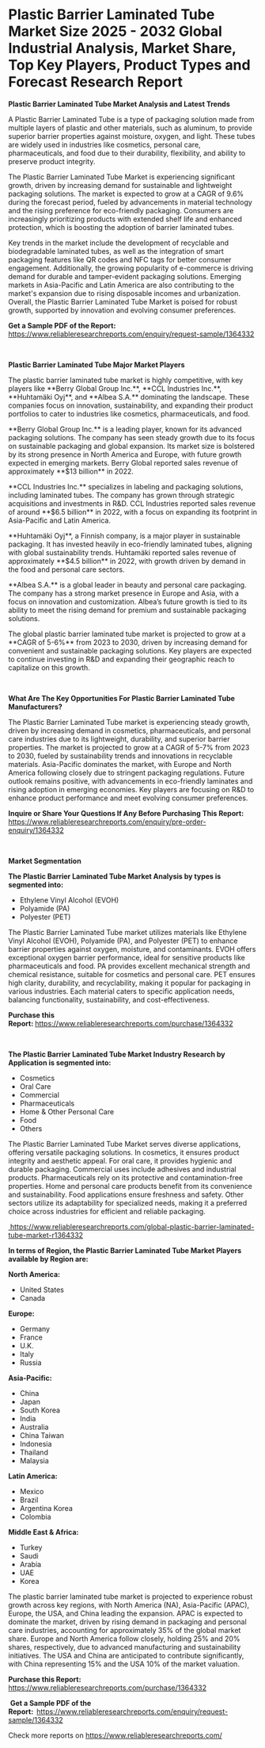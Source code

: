 <p><h1>Plastic Barrier Laminated Tube Market Size 2025 - 2032 Global Industrial Analysis, Market Share, Top Key Players, Product Types and Forecast Research Report</h1></p><p><strong>Plastic Barrier Laminated Tube Market Analysis and Latest Trends</strong></p>
<p><p>A Plastic Barrier Laminated Tube is a type of packaging solution made from multiple layers of plastic and other materials, such as aluminum, to provide superior barrier properties against moisture, oxygen, and light. These tubes are widely used in industries like cosmetics, personal care, pharmaceuticals, and food due to their durability, flexibility, and ability to preserve product integrity.</p><p>The Plastic Barrier Laminated Tube Market is experiencing significant growth, driven by increasing demand for sustainable and lightweight packaging solutions. The market is expected to grow at a CAGR of 9.6% during the forecast period, fueled by advancements in material technology and the rising preference for eco-friendly packaging. Consumers are increasingly prioritizing products with extended shelf life and enhanced protection, which is boosting the adoption of barrier laminated tubes.</p><p>Key trends in the market include the development of recyclable and biodegradable laminated tubes, as well as the integration of smart packaging features like QR codes and NFC tags for better consumer engagement. Additionally, the growing popularity of e-commerce is driving demand for durable and tamper-evident packaging solutions. Emerging markets in Asia-Pacific and Latin America are also contributing to the market's expansion due to rising disposable incomes and urbanization. Overall, the Plastic Barrier Laminated Tube Market is poised for robust growth, supported by innovation and evolving consumer preferences.</p></p>
<p><strong>Get a Sample PDF of the Report:&nbsp;</strong> <a href="https://www.reliableresearchreports.com/enquiry/request-sample/1364332?utm_campaign=120&utm_medium=2&utm_source=Github&utm_content=ia&utm_term=29012025&utm_id=plastic-barrier-laminated-tube">https://www.reliableresearchreports.com/enquiry/request-sample/1364332</a></p>
<p>&nbsp;</p>
<p><strong>Plastic Barrier Laminated Tube Major Market Players</strong></p>
<p><p>The plastic barrier laminated tube market is highly competitive, with key players like **Berry Global Group Inc.**, **CCL Industries Inc.**, **Huhtamäki Oyj**, and **Albea S.A.** dominating the landscape. These companies focus on innovation, sustainability, and expanding their product portfolios to cater to industries like cosmetics, pharmaceuticals, and food.</p><p>**Berry Global Group Inc.** is a leading player, known for its advanced packaging solutions. The company has seen steady growth due to its focus on sustainable packaging and global expansion. Its market size is bolstered by its strong presence in North America and Europe, with future growth expected in emerging markets. Berry Global reported sales revenue of approximately **$13 billion** in 2022.</p><p>**CCL Industries Inc.** specializes in labeling and packaging solutions, including laminated tubes. The company has grown through strategic acquisitions and investments in R&D. CCL Industries reported sales revenue of around **$6.5 billion** in 2022, with a focus on expanding its footprint in Asia-Pacific and Latin America.</p><p>**Huhtamäki Oyj**, a Finnish company, is a major player in sustainable packaging. It has invested heavily in eco-friendly laminated tubes, aligning with global sustainability trends. Huhtamäki reported sales revenue of approximately **$4.5 billion** in 2022, with growth driven by demand in the food and personal care sectors.</p><p>**Albea S.A.** is a global leader in beauty and personal care packaging. The company has a strong market presence in Europe and Asia, with a focus on innovation and customization. Albea’s future growth is tied to its ability to meet the rising demand for premium and sustainable packaging solutions.</p><p>The global plastic barrier laminated tube market is projected to grow at a **CAGR of 5-6%** from 2023 to 2030, driven by increasing demand for convenient and sustainable packaging solutions. Key players are expected to continue investing in R&D and expanding their geographic reach to capitalize on this growth.</p></p>
<p>&nbsp;</p>
<p><strong>What Are The Key Opportunities For Plastic Barrier Laminated Tube Manufacturers?</strong></p>
<p><p>The Plastic Barrier Laminated Tube market is experiencing steady growth, driven by increasing demand in cosmetics, pharmaceuticals, and personal care industries due to its lightweight, durability, and superior barrier properties. The market is projected to grow at a CAGR of 5-7% from 2023 to 2030, fueled by sustainability trends and innovations in recyclable materials. Asia-Pacific dominates the market, with Europe and North America following closely due to stringent packaging regulations. Future outlook remains positive, with advancements in eco-friendly laminates and rising adoption in emerging economies. Key players are focusing on R&D to enhance product performance and meet evolving consumer preferences.</p></p>
<p><strong>Inquire or Share Your Questions If Any Before Purchasing This Report:</strong> <a href="https://www.reliableresearchreports.com/enquiry/pre-order-enquiry/1364332?utm_campaign=120&utm_medium=2&utm_source=Github&utm_content=ia&utm_term=29012025&utm_id=plastic-barrier-laminated-tube">https://www.reliableresearchreports.com/enquiry/pre-order-enquiry/1364332</a></p>
<p>&nbsp;</p>
<p><strong>Market Segmentation</strong></p>
<p><strong>The Plastic Barrier Laminated Tube Market Analysis by types is segmented into:</strong></p>
<p><ul><li>Ethylene Vinyl Alcohol (EVOH)</li><li>Polyamide (PA)</li><li>Polyester (PET)</li></ul></p>
<p><p>The Plastic Barrier Laminated Tube market utilizes materials like Ethylene Vinyl Alcohol (EVOH), Polyamide (PA), and Polyester (PET) to enhance barrier properties against oxygen, moisture, and contaminants. EVOH offers exceptional oxygen barrier performance, ideal for sensitive products like pharmaceuticals and food. PA provides excellent mechanical strength and chemical resistance, suitable for cosmetics and personal care. PET ensures high clarity, durability, and recyclability, making it popular for packaging in various industries. Each material caters to specific application needs, balancing functionality, sustainability, and cost-effectiveness.</p></p>
<p><strong>Purchase this Report:&nbsp;</strong><a href="https://www.reliableresearchreports.com/purchase/1364332?utm_campaign=120&utm_medium=2&utm_source=Github&utm_content=ia&utm_term=29012025&utm_id=plastic-barrier-laminated-tube">https://www.reliableresearchreports.com/purchase/1364332</a></p>
<p>&nbsp;</p>
<p><strong>The Plastic Barrier Laminated Tube Market Industry Research by Application is segmented into:</strong></p>
<p><ul><li>Cosmetics</li><li>Oral Care</li><li>Commercial</li><li>Pharmaceuticals</li><li>Home & Other Personal Care</li><li>Food</li><li>Others</li></ul></p>
<p><p>The Plastic Barrier Laminated Tube Market serves diverse applications, offering versatile packaging solutions. In cosmetics, it ensures product integrity and aesthetic appeal. For oral care, it provides hygienic and durable packaging. Commercial uses include adhesives and industrial products. Pharmaceuticals rely on its protective and contamination-free properties. Home and personal care products benefit from its convenience and sustainability. Food applications ensure freshness and safety. Other sectors utilize its adaptability for specialized needs, making it a preferred choice across industries for efficient and reliable packaging.</p></p>
<p><a href="https://www.reliableresearchreports.com/global-plastic-barrier-laminated-tube-market-r1364332?utm_campaign=120&utm_medium=2&utm_source=Github&utm_content=ia&utm_term=29012025&utm_id=plastic-barrier-laminated-tube">&nbsp;https://www.reliableresearchreports.com/global-plastic-barrier-laminated-tube-market-r1364332</a></p>
<p><strong>In terms of Region, the Plastic Barrier Laminated Tube Market Players available by Region are:</strong></p>
<p>
    <p> <strong> North America: </strong>
        <ul>
            <li>United States</li>
            <li>Canada</li>
        </ul>
        </p> 
    <p> <strong> Europe: </strong>
        <ul>
            <li>Germany</li>
            <li>France</li>
            <li>U.K.</li>
            <li>Italy</li>
            <li>Russia</li>
        </ul>
        </p> 
    <p> <strong> Asia-Pacific: </strong>
        <ul>
            <li>China</li>
            <li>Japan</li>
            <li>South Korea</li>
            <li>India</li>
            <li>Australia</li>
            <li>China Taiwan</li>
            <li>Indonesia</li>
            <li>Thailand</li>
            <li>Malaysia</li>
        </ul>
        </p> 
    <p> <strong> Latin America: </strong>
        <ul>
            <li>Mexico</li>
            <li>Brazil</li>
            <li>Argentina Korea</li>
            <li>Colombia</li>
        </ul>
        </p> 
    <p> <strong> Middle East & Africa: </strong>
        <ul>
            <li>Turkey</li>
            <li>Saudi</li>
            <li>Arabia</li>
            <li>UAE</li>
            <li>Korea</li>
        </ul>
    </p>
    </p>
<p><p>The plastic barrier laminated tube market is projected to experience robust growth across key regions, with North America (NA), Asia-Pacific (APAC), Europe, the USA, and China leading the expansion. APAC is expected to dominate the market, driven by rising demand in packaging and personal care industries, accounting for approximately 35% of the global market share. Europe and North America follow closely, holding 25% and 20% shares, respectively, due to advanced manufacturing and sustainability initiatives. The USA and China are anticipated to contribute significantly, with China representing 15% and the USA 10% of the market valuation.</p></p>
<p><strong>Purchase this Report: </strong><a href="https://www.reliableresearchreports.com/purchase/1364332?utm_campaign=120&utm_medium=2&utm_source=Github&utm_content=ia&utm_term=29012025&utm_id=plastic-barrier-laminated-tube">https://www.reliableresearchreports.com/purchase/1364332</a></p>
<p>&nbsp;<strong>Get a Sample PDF of the Report:&nbsp;&nbsp;</strong><a href="https://www.reliableresearchreports.com/enquiry/request-sample/1364332?utm_campaign=120&utm_medium=2&utm_source=Github&utm_content=ia&utm_term=29012025&utm_id=plastic-barrier-laminated-tube">https://www.reliableresearchreports.com/enquiry/request-sample/1364332</a></p>
<p><strong></strong></p>
<p>Check more reports on <a href="https://www.reliableresearchreports.com/?utm_campaign=120&utm_medium=2&utm_source=Github&utm_content=ia&utm_term=29012025&utm_id=plastic-barrier-laminated-tube">https://www.reliableresearchreports.com/</a></p>